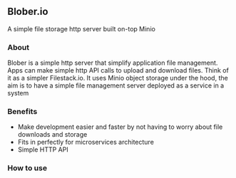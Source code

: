## Blober.io
A simple file storage http server built on-top Minio 

### About
Blober is a simple http server that simplify application file management. Apps can make simple http
API calls to upload and download files. Think of it as a simpler Filestack.io. It uses Minio object storage under the hood,
the aim is to have a simple file management server deployed as a service in a system

### Benefits
* Make development easier and faster by not having to worry about file downloads and storage
* Fits in perfectly for microservices architecture
* Simple HTTP API

### How to use